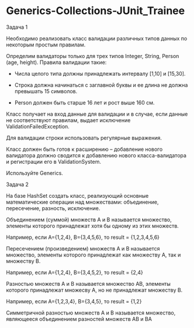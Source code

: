 # Generics-Collections-JUnit_Trainee


Задача 1 

Необходимо реализовать класс валидации различных типов данных по некоторым простым правилам. 

Определим валидаторы только для трех типов Integer, String, Person (age, height). Правила валидации такие:

- Числа целого типа должны принадлежать интервалу [1,10] и [15,30].

- Строка должна начинаться с заглавной буквы и ее длина не должна превышать 15 символов.

- Person должен быть старше 16 лет и рост выше 160 см.

Класс получает на вход данные для валидации и в случае, если данные не соответствуют правилам, выдает исключение ValidationFailedException.

Для валидации строки использовать регулярные выражения.

Класс должен быть готов к расширению – добавление нового валидатора должно сводится к добавлению нового класса-валидатора и регистрации его в ValidationSystem.

Используйте Generics.



Задача 2

На базе HashSet создать класс, реализующий основные математические операции над множествами: объединение, пересечение, разность, исключение. 

Объединением (суммой) множеств А и В называется множество, элементы которого принадлежат хотя бы одному из этих множеств.

Например, если А={1,2,4}, B={3,4,5,6}, то result = {1,2,3,4,5,6}

Пересечением (произведением) множеств А и В называется множество, элементы которого принадлежат как множеству А, так и множеству В.

Например, если А={1,2,4}, B={3,4,5,2}, то result = {2,4}

Разностью множеств А и В называется множество АВ, элементы которого принадлежат множесву А, но не принадлежат множеству В.

Например, если А={1,2,3,4}, B={3,4,5}, то result = {1,2}

Симметричной разностью множеств А и В называется множество, являющееся объединением разностей множеств АВ и ВА

